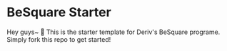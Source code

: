 # BeSquare Starter
Hey guys~ 👋 This is the starter template for Deriv's BeSquare programe. Simply fork this repo to get started!
